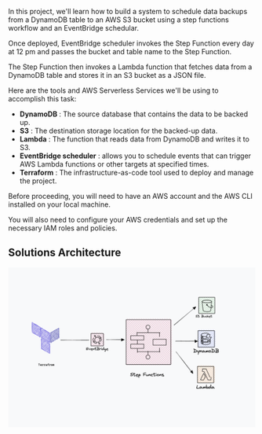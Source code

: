 In this project, we'll learn how to build a system to schedule data backups from a DynamoDB table to an AWS S3 bucket using a step functions workflow and an
EventBridge schedular.

Once deployed, EventBridge scheduler invokes the Step Function every day at 12 pm and passes the bucket and table name to the Step Function. 

The Step Function then invokes a Lambda function that fetches data from a DynamoDB table and stores it in an S3 bucket as a JSON file.

Here are the tools and AWS Serverless Services we'll be using to accomplish this task:

* **DynamoDB** : The source database that contains the data to be backed up.
* **S3** : The destination storage location for the backed-up data.
* **Lambda** : The function that reads data from DynamoDB and writes it to S3.
* **EventBridge scheduler** : allows you to schedule events that can trigger AWS Lambda functions or other targets at specified times.
* **Terraform** : The infrastructure-as-code tool used to deploy and manage the project.

Before proceeding, you will need to have an AWS account and the AWS CLI installed on your local machine. 

You will also need to configure your AWS credentials and set up the necessary IAM roles and policies.

## Solutions Architecture

![alt text](https://raw.githubusercontent.com/EducloudHQ/learning_terraform/master/assets/project_2.png)

